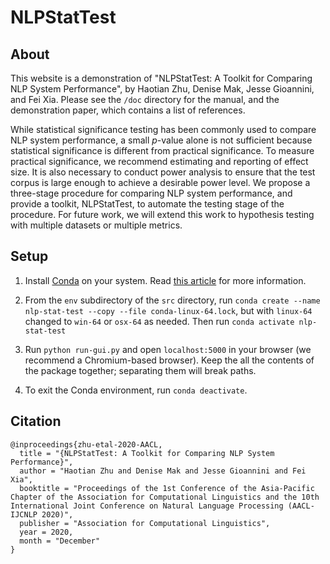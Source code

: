 # NLPStatTest

## About

This website is a demonstration of "NLPStatTest: A Toolkit for Comparing NLP System Performance", by Haotian Zhu, Denise Mak, Jesse Gioannini, and Fei Xia. Please see the `/doc` directory for the manual, and the demonstration paper, which contains a list of references.

While statistical significance testing has been commonly used to compare NLP system performance, a small *p*-value alone is not sufficient because statistical significance is different from practical significance. To measure practical significance, we recommend estimating and reporting of effect size. It is also necessary to conduct power analysis to ensure that the test corpus is large enough to achieve a desirable power level. We propose a three-stage procedure for comparing NLP system performance, and provide a toolkit, NLPStatTest, to automate the testing stage of the procedure. For future work, we will extend this work to hypothesis testing with multiple datasets or multiple metrics.

## Setup

1. Install [Conda](https://www.anaconda.com/products/individual) on your system. Read [this article](https://pythonspeed.com/articles/conda-dependency-management/) for more information.

2. From the `env` subdirectory of the `src` directory, run `conda create --name nlp-stat-test --copy --file conda-linux-64.lock`, but with `linux-64` changed to `win-64` or `osx-64` as needed. Then run `conda activate nlp-stat-test`

3. Run `python run-gui.py` and open `localhost:5000` in your browser (we recommend a Chromium-based browser). Keep the all the contents of the package together; separating them will break paths.

4. To exit the Conda environment, run `conda deactivate`.

## Citation
```
@inproceedings{zhu-etal-2020-AACL,
  title = "{NLPStatTest: A Toolkit for Comparing NLP System Performance}",
  author = "Haotian Zhu and Denise Mak and Jesse Gioannini and Fei Xia",
  booktitle = "Proceedings of the 1st Conference of the Asia-Pacific Chapter of the Association for Computational Linguistics and the 10th International Joint Conference on Natural Language Processing (AACL-IJCNLP 2020)",
  publisher = "Association for Computational Linguistics",
  year = 2020,
  month = "December"
}  
```
